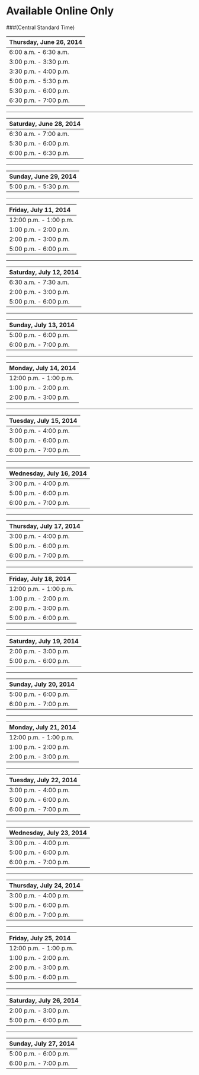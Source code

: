 # Available Online Only
###(Central Standard Time)

| Thursday, June 26, 2014 |
| :----------------------------- |
| 6:00 a.m. - 6:30 a.m.          |
| 3:00 p.m. - 3:30 p.m.          |
| 3:30 p.m. - 4:00 p.m.          |
| 5:00 p.m. - 5:30 p.m.          |
| 5:30 p.m. - 6:00 p.m.          |
| 6:30 p.m. - 7:00 p.m.          |

---

| Saturday, June 28, 2014 |
| :----------------------------- |
| 6:30 a.m. - 7:00 a.m.          |
| 5:30 p.m. - 6:00 p.m.          |
| 6:00 p.m. - 6:30 p.m.          |

---

| Sunday, June 29, 2014 |
| :----------------------------- |
| 5:00 p.m. - 5:30 p.m.          |



---

| Friday, July 11, 2014 |
| :----------------------------- |
| 12:00 p.m. - 1:00 p.m.         |
| 1:00 p.m. - 2:00 p.m.          |
| 2:00 p.m. - 3:00 p.m.          |
| 5:00 p.m. - 6:00 p.m.          |

---
| Saturday, July 12, 2014 |
| :----------------------------- |
| 6:30 a.m. - 7:30 a.m.          |
| 2:00 p.m. - 3:00 p.m.          |
| 5:00 p.m. - 6:00 p.m.          |

---
| Sunday, July 13, 2014 |
| :----------------------------- |
| 5:00 p.m. - 6:00 p.m.          |
| 6:00 p.m. - 7:00 p.m.          |

---
| Monday, July 14, 2014 |
| :----------------------------- |
| 12:00 p.m. - 1:00 p.m.         |
| 1:00 p.m. - 2:00 p.m.         |
| 2:00 p.m. - 3:00 p.m.         |

---
| Tuesday, July 15, 2014 |
| :----------------------------- |
| 3:00 p.m. - 4:00 p.m.         |
| 5:00 p.m. - 6:00 p.m.         |
| 6:00 p.m. - 7:00 p.m.         |
---

| Wednesday, July 16, 2014 |
| :----------------------------- |
| 3:00 p.m. - 4:00 p.m.         |
| 5:00 p.m. - 6:00 p.m.         |
| 6:00 p.m. - 7:00 p.m.         |
---

| Thursday, July 17, 2014 |
| :----------------------------- |
| 3:00 p.m. - 4:00 p.m.         |
| 5:00 p.m. - 6:00 p.m.         |
| 6:00 p.m. - 7:00 p.m.         |
---

| Friday, July 18, 2014 |
| :----------------------------- |
| 12:00 p.m. - 1:00 p.m.         |
| 1:00 p.m. - 2:00 p.m.          |
| 2:00 p.m. - 3:00 p.m.          |
| 5:00 p.m. - 6:00 p.m.          |
---

| Saturday, July 19, 2014 |
| :----------------------------- |
| 2:00 p.m. - 3:00 p.m.          |
| 5:00 p.m. - 6:00 p.m.          |

---

| Sunday, July 20, 2014 |
| :----------------------------- |
| 5:00 p.m. - 6:00 p.m.          |
| 6:00 p.m. - 7:00 p.m.          |

---
| Monday, July 21, 2014 |
| :----------------------------- |
| 12:00 p.m. - 1:00 p.m.         |
| 1:00 p.m. - 2:00 p.m.         |
| 2:00 p.m. - 3:00 p.m.         |

---
| Tuesday, July 22, 2014 |
| :----------------------------- |
| 3:00 p.m. - 4:00 p.m.         |
| 5:00 p.m. - 6:00 p.m.         |
| 6:00 p.m. - 7:00 p.m.         |
---

| Wednesday, July 23, 2014 |
| :----------------------------- |
| 3:00 p.m. - 4:00 p.m.         |
| 5:00 p.m. - 6:00 p.m.         |
| 6:00 p.m. - 7:00 p.m.         |
---

| Thursday, July 24, 2014 |
| :----------------------------- |
| 3:00 p.m. - 4:00 p.m.         |
| 5:00 p.m. - 6:00 p.m.         |
| 6:00 p.m. - 7:00 p.m.         |
---

| Friday, July 25, 2014 |
| :----------------------------- |
| 12:00 p.m. - 1:00 p.m.         |
| 1:00 p.m. - 2:00 p.m.          |
| 2:00 p.m. - 3:00 p.m.          |
| 5:00 p.m. - 6:00 p.m.          |
---

| Saturday, July 26, 2014 |
| :----------------------------- |
| 2:00 p.m. - 3:00 p.m.          |
| 5:00 p.m. - 6:00 p.m.          |

---

| Sunday, July 27, 2014 |
| :----------------------------- |
| 5:00 p.m. - 6:00 p.m.          |
| 6:00 p.m. - 7:00 p.m.          |
